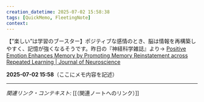 ```yaml
---
creation_datetime: 2025-07-02 15:58:38
tags: [QuickMemo, FleetingNote]
context: 
---
```


【”楽しい”は学習のブースター】ポジティブな感情のとき、脳は情報を再構築しやすく、記憶が強くなるそうです。昨日の『神経科学雑誌』より→
[Positive Emotion Enhances Memory by Promoting Memory Reinstatement across Repeated Learning \| Journal of Neuroscience](https://www.jneurosci.org/content/early/2025/06/24/JNEUROSCI.0009-25.2025)

**2025-07-02 15:58**（ここにメモ内容を記述）

---

*関連リンク・コンテキスト:* [[（関連ノートへのリンク）]]